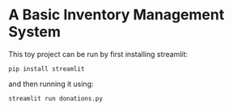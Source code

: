 # A Basic Inventory Management System
This toy project can be run by first installing streamlit: 

`pip install streamlit`

and then running it using:
 
`streamlit run donations.py`